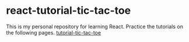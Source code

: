 # react-tutorial-tic-tac-toe
This is my personal repository for learning React.
Practice the tutorials on the following pages.
[tutorial-tic-tac-toe](https://ja.react.dev/learn/tutorial-tic-tac-toe) 